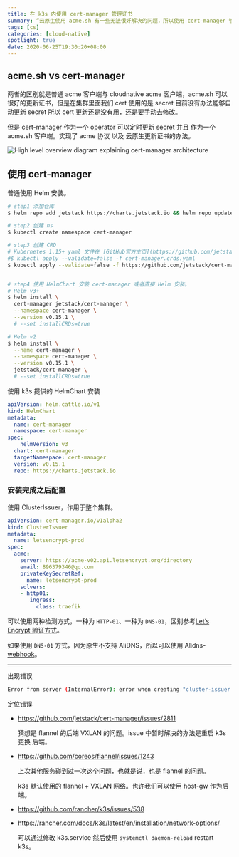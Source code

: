 ```yaml
---
title: 在 k3s 内使用 cert-manager 管理证书
summary: “云原生使用 acme.sh 有一些无法很好解决的问题，所以使用 cert-manager 管理证书"
tags: [cs]
categories: [cloud-native]
spotlight: true
date: 2020-06-25T19:30:20+08:00
---
```

## acme.sh vs cert-manager

两者的区别就是普通 acme 客户端与 cloudnative acme 客户端，acme.sh 可以很好的更新证书，但是在集群里面我们 cert 使用的是 secret 目前没有办法能够自动更新 secret 所以 cert 更新还是没有用，还是要手动去修改。

但是 cert-manager 作为一个 operator 可以定时更新 secret 并且 作为一个 acme.sh 客户端。实现了 acme 协议 以及 云原生更新证书的办法。

![High level overview diagram explaining cert-manager architecture](https://cert-manager.io/images/high-level-overview.svg)


## 使用 cert-manager

普通使用 Helm 安装。
```bash
# step1 添加仓库
$ helm repo add jetstack https://charts.jetstack.io && helm repo update

# step2 创建 ns
$ kubectl create namespace cert-manager

# step3 创建 CRD
# Kubernetes 1.15+ yaml 文件在 [GitHub官方主页](https://github.com/jetstack/cert-manager) 下载
#$ kubectl apply --validate=false -f cert-manager.crds.yaml
$ kubectl apply --validate=false -f https://github.com/jetstack/cert-manager/releases/download/v0.15.1/cert-manager.yaml


# step4 使用 HelmChart 安装 cert-manager 或者直接 Helm 安装。
# Helm v3+
$ helm install \
  cert-manager jetstack/cert-manager \
  --namespace cert-manager \
  --version v0.15.1 \
  # --set installCRDs=true

# Helm v2
$ helm install \
  --name cert-manager \
  --namespace cert-manager \
  --version v0.15.1 \
  jetstack/cert-manager \
  # --set installCRDs=true
```

使用 k3s 提供的 HelmChart 安装
```yaml
apiVersion: helm.cattle.io/v1
kind: HelmChart
metadata:
  name: cert-manager
  namespace: cert-manager
spec:
	helmVersion: v3
  chart: cert-manager
  targetNamespace: cert-manager
  version: v0.15.1 
  repo: https://charts.jetstack.io
```

### 安装完成之后配置

使用 ClusterIssuer，作用于整个集群。

```yaml
apiVersion: cert-manager.io/v1alpha2
kind: ClusterIssuer
metadata:
  name: letsencrypt-prod
spec:
  acme:
    server: https://acme-v02.api.letsencrypt.org/directory
    email: 896379346@qq.com
    privateKeySecretRef:
      name: letsencrypt-prod
    solvers:
    - http01:
       ingress:
         class: traefik
```

可以使用两种检测方式，一种为 `HTTP-01`、一种为 `DNS-01`，区别参考[Let’s Encrypt 验证方式](https://letsencrypt.org/zh-cn/docs/challenge-types/)。

如果使用 `DNS-01` 方式，因为原生不支持 AliDNS，所以可以使用 Alidns-[webhook](https://github.com/pragkent/alidns-webhook)。

-----

出现错误

```bash
Error from server (InternalError): error when creating "cluster-issuer.yaml": Internal error occurred: failed calling webhook "webhook.cert-manager.io": Post https://cert-manager-webhook.cert-manager.svc:443/mutate?timeout=30s: dial tcp 10.43.247.15:443: i/o timeout
```

定位错误

- https://github.com/jetstack/cert-manager/issues/2811

  猜想是 flannel 的后端 VXLAN 的问题。issue 中暂时解决的办法是重启 k3s 更换 后端。

- https://github.com/coreos/flannel/issues/1243

  上次其他服务碰到过一次这个问题，也就是说，也是 flannel 的问题。

  k3s 默认使用的 flannel + VXLAN 网络。也许我们可以使用 host-gw 作为后端。

- https://github.com/rancher/k3s/issues/538

- https://rancher.com/docs/k3s/latest/en/installation/network-options/ 

  可以通过修改 k3s.service 然后使用 `systemctl daemon-reload` restart k3s。

